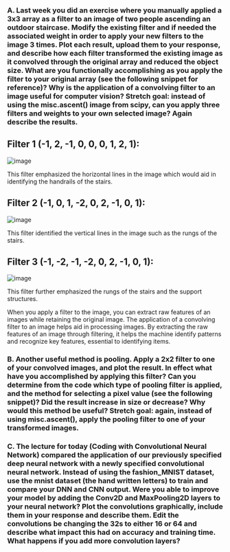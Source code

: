### **A. Last week you did an exercise where you manually applied a 3x3 array as a filter to an image of two people ascending an outdoor staircase.  Modify the existing filter and if needed the associated weight in order to apply your new filters to the image 3 times.  Plot each result, upload them to your response, and describe how each filter transformed the existing image as it convolved through the original array and reduced the object size.  What are you functionally accomplishing as you apply the filter to your original array (see the following snippet for reference)?  Why is the application of a convolving filter to an image useful for computer vision?  Stretch goal: instead of using the misc.ascent() image from scipy, can you apply three filters and weights to your own selected image?  Again describe the results.**

## **Filter 1 (-1, 2, -1, 0, 0, 0, 1, 2, 1):**

![image](https://user-images.githubusercontent.com/67992204/87746449-9c680d80-c7be-11ea-8620-b33c161d7afe.png)

This filter emphasized the horizontal lines in the image which would aid in identifying the handrails of the stairs.

## **Filter 2 (-1, 0, 1, -2, 0, 2, -1, 0, 1):**

![image](https://user-images.githubusercontent.com/67992204/87746109-c5d46980-c7bd-11ea-8376-e6abe098f217.png)

This filter identified the vertical lines in the image such as the rungs of the stairs.

## **Filter 3 (-1, -2, -1, -2, 0, 2, -1, 0, 1):**

![image](https://user-images.githubusercontent.com/67992204/87747243-b571be00-c7c0-11ea-8707-65c3625e4080.png)

This filter further emphasized the rungs of the stairs and the support structures.

When you apply a filter to the image, you can extract raw features of an images while retaining the original image. The application of a convolving filter to an image helps aid in processing images. By extracting the raw features of an image through filtering, it helps the machine identify patterns and recognize key features, essential to identifying items.

### **B. Another useful method is pooling.  Apply a 2x2 filter to one of your convolved images, and plot the result.  In effect what have you accomplished by applying this filter?  Can you determine from the code which type of pooling filter is applied, and the method for selecting a pixel value (see the following snippet)?  Did the result increase in size or decrease?  Why would this method be useful?  Stretch goal:  again, instead of using misc.ascent(), apply the pooling filter to one of your transformed images.**



### **C. The lecture for today (Coding with Convolutional Neural Network) compared the application of our previously specified deep neural network with a newly specified convolutional neural network.  Instead of using the fashion_MNIST dataset, use the mnist dataset (the hand written letters) to train and compare your DNN and CNN output.      Were you able to improve your model by adding the Conv2D and MaxPooling2D layers to your neural network?  Plot the convolutions graphically, include them in your response and describe them.  Edit the convolutions be changing the 32s to either 16 or 64 and describe what impact this had on accuracy and training time.  What happens if you add more convolution layers?**


